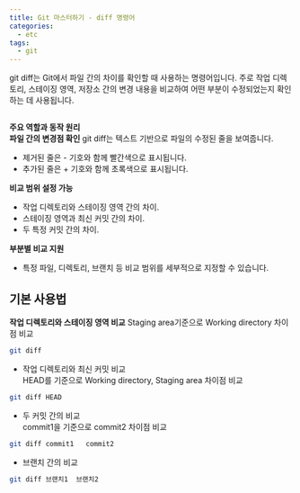 ```yaml
---
title: Git 마스터하기 - diff 명령어
categories:
  - etc 
tags:
  - git
---
```


git diff는 Git에서 파일 간의 차이를 확인할 때 사용하는 명령어입니다. 주로 작업 디렉토리, 스테이징 영역, 저장소 간의 변경 내용을 비교하여 어떤 부분이 수정되었는지 확인하는 데 사용됩니다.


<figure style="width: 100%" class="align-center">
  <img src="{{ site.url }}{{ site.baseurl }}/assets/images/etc/git-diff.png" alt="">
  <figcaption></figcaption>
</figure>  


**주요 역할과 동작 원리**  
**파일 간의 변경점 확인**
git diff는 텍스트 기반으로 파일의 수정된 줄을 보여줍니다.

- 제거된 줄은 - 기호와 함께 빨간색으로 표시됩니다.  
- 추가된 줄은 + 기호와 함께 초록색으로 표시됩니다.  

**비교 범위 설정 가능**
- 작업 디렉토리와 스테이징 영역 간의 차이.  
- 스테이징 영역과 최신 커밋 간의 차이.  
- 두 특정 커밋 간의 차이.  

**부분별 비교 지원**
- 특정 파일, 디렉토리, 브랜치 등 비교 범위를 세부적으로 지정할 수 있습니다.  

## 기본 사용법
**작업 디렉토리와 스테이징 영역 비교**
Staging area기준으로 Working directory 차이점 비교  
```bash
git diff
```

- 작업 디렉토리와 최신 커밋 비교  
HEAD를 기준으로 Working directory, Staging area 차이점 비교     
```bash
git diff HEAD
```

- 두 커밋 간의 비교  
commit1을 기준으로 commit2 차이점 비교  
```bash
git diff commit1   commit2
```

- 브랜치 간의 비교  
```bash
git diff 브랜치1  브랜치2
```

